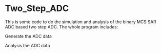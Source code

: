 # Two_Step_ADC

This is some code to do the simulation and analysis of the binary MCS SAR ADC based two step ADC. The whole program includes:

Generate the ADC data

Analysis the ADC data
